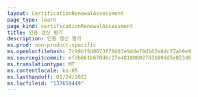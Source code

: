 ```yaml
---
layout: CertificationRenewalAssessment
page_type: learn
page_kind: certificationRenewalAssessment
title: 인증 갱신 평가
description: 인증 갱신 평가
ms.prod: non-product-specific
ms.openlocfilehash: 7c99bf5d0073f70d87e9dde79d162e8dc77ab9e9
ms.sourcegitcommit: efdb661b670d6c27e481808027d3b99dd5e023d6
ms.translationtype: MT
ms.contentlocale: ko-KR
ms.lasthandoff: 01/24/2022
ms.locfileid: "137659449"
---
```

